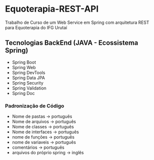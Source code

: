 # Equoterapia-REST-API
Trabalho de Curso de um Web Service em Spring com arquitetura REST para Equoterapia do IFG Urutaí

## Tecnologias BackEnd (JAVA - Ecossistema Spring)
- Spring Boot
- Spring Web
- Spring DevTools
- Spring Data JPA
- Spring Security
- Spring Validation
- Spring Doc
### Padronização de Código
 - Nome de pastas -> português
 - Nome de arquivos -> português
 - Nome de classes -> português
 - Nome de interfaces -> português
 - nome de funções -> português
 - nome de variaveis -> português
 - comentários -> português
 - arquivos do próprio spring -> inglês
